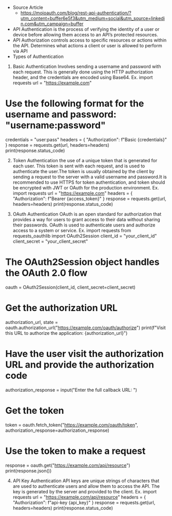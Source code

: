 - Source Article
    - https://mojoauth.com/blog/rest-api-authentication/?utm_content=buffer6e5f3&utm_medium=social&utm_source=linkedin.com&utm_campaign=buffer
- API Authentication is the process of verifying the identity of a user or device before allowing them access to an API’s protected resources.
- API Authorization controls access to specific resources or actions within the API. Determines what actions a client or user is allowed to perform via API
- Types of Authentication
1. Basic Authentication
Involves sending a username and password with each request. This is generally done using the HTTP authorization header, and the credentials are encoded using Base64.
Ex.
import requests
url = "https://example.com"
# Use the following format for the username and password: "username:password"
credentials = "user:pass"
headers = {
    "Authorization": f"Basic {credentials}"
}
response = requests.get(url, headers=headers)
print(response.status_code)

2. Token Authentication
the use of a unique token that is generated for each user. This token is sent with each request, and is used to authenticate the user.The token is usually obtained by the client by sending a request to the server with a valid username and password.It is recommended to use HTTPS for token authentication, and token should be encrypted with JWT or OAuth for the production environment.
Ex.
import requests
url = "https://example.com"
headers = {
    "Authorization": f"Bearer {access_token}"
}
response = requests.get(url, headers=headers)
print(response.status_code)

3. OAuth Authentication
OAuth is an open standard for authorization that provides a way for users to grant access to their data without sharing their passwords. OAuth is used to authenticate users and authorize access to a system or service.
Ex.
import requests
from requests_oauthlib import OAuth2Session
client_id = "your_client_id"
client_secret = "your_client_secret"
# The OAuth2Session object handles the OAuth 2.0 flow
oauth = OAuth2Session(client_id, client_secret=client_secret)
# Get the authorization URL
authorization_url, state = oauth.authorization_url("https://example.com/oauth/authorize")
print(f"Visit this URL to authorize the application: {authorization_url}")
# Have the user visit the authorization URL and provide the authorization code
authorization_response = input("Enter the full callback URL: ")
# Get the token
token = oauth.fetch_token("https://example.com/oauth/token", authorization_response=authorization_response)
# Use the token to make a request
response = oauth.get("https://example.com/api/resource")
print(response.json())

4. API Key Authentication
API keys are unique strings of characters that are used to authenticate users and allow them to access the API. The key is generated by the server and provided to the client.
Ex.
import requests
url = "https://example.com/api/resource"
headers = {
    "Authorization": f"api-key {api_key}"
}
response = requests.get(url, headers=headers)
print(response.status_code)